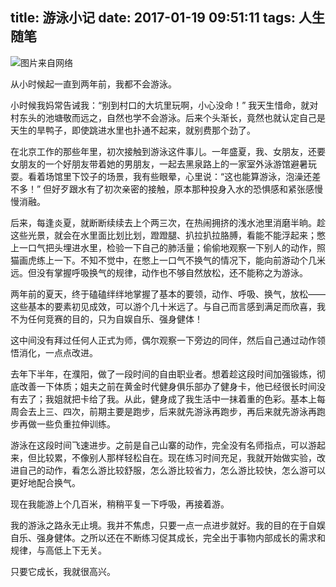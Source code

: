 title: 游泳小记
date: 2017-01-19 09:51:11
tags: 人生随笔
---
![图片来自网络](http://upload-images.jianshu.io/upload_images/57855-40dcb75a092d2c53.jpg?imageMogr2/auto-orient/strip%7CimageView2/2/w/1240)

从小时候起一直到两年前，我都不会游泳。

小时候我妈常告诫我：“别到村口的大坑里玩啊，小心没命！” 我天生惜命，就对村东头的池塘敬而远之，自然也学不会游泳。后来个头渐长，竟然也就认定自己是天生的旱鸭子，即使跳进水里也扑通不起来，就别费那个劲了。

在北京工作的那些年里，初次接触到游泳这件事儿。一年盛夏，我、女朋友，还要女朋友的一个好朋友带着她的男朋友，一起去黑泉路上的一家室外泳游馆避暑玩耍。看着场馆里下饺子的场景，我有些眼晕，心里说：“这也能算游泳，泡澡还差不多！” 但好歹跟水有了初次亲密的接触，原本那种投身入水的恐惧感和紧张感慢慢消融。

后来，每逢炎夏，就断断续续去上个两三次，在热闹拥挤的浅水池里消磨半晌。趁这些光景，就会在水里面比划比划，蹬蹬腿、扒拉扒拉胳膊，看能不能浮起来；憋上一口气把头埋进水里，检验一下自己的肺活量；偷偷地观察一下别人的动作，照猫画虎练上一下。不知不觉中，在憋上一口气不换气的情况下，能向前游动个几米远。但没有掌握呼吸换气的规律，动作也不够自然放松，还不能称之为游泳。

两年前的夏天，终于磕磕绊绊地掌握了基本的要领，动作、呼吸、换气，放松——这些基本的要素初见成效，可以游个几十米远了。与自己而言感到满足而欣喜，我不为任何竞赛的目的，只为自娱自乐、强身健体！

这中间没有拜过任何人正式为师，偶尔观察一下旁边的同伴，然后自己通过动作领悟消化，一点点改进。

去年下半年，在濮阳，做了一段时间的自由职业者。想着趁这段时间加强锻炼，彻底改善一下体质；姐夫之前在黄金时代健身俱乐部办了健身卡，他已经很长时间没有去了；我姐就把卡给了我。从此，健身成了我生活中一抹着重的色彩。基本上每周会去上三、四次，前期主要是跑步，后来就先游泳再跑步，再后来就先游泳再跑步再做一些负重拉伸训练。

游泳在这段时间飞速进步。之前是自己山寨的动作，完全没有名师指点，可以游起来，但比较累，不像别人那样轻松自在。现在练习时间充足，我就开始做实验，改进自己的动作，看怎么游比较舒服，怎么游比较省力，怎么游比较快，怎么游可以更好地配合换气。

现在我能游上个几百米，稍稍平复一下呼吸，再接着游。

我的游泳之路永无止境。我并不焦虑，只要一点一点进步就好。我的目的在于自娱自乐、强身健体。之所以还在不断练习促其成长，完全出于事物内部成长的需求和规律，与高低上下无关。

只要它成长，我就很高兴。